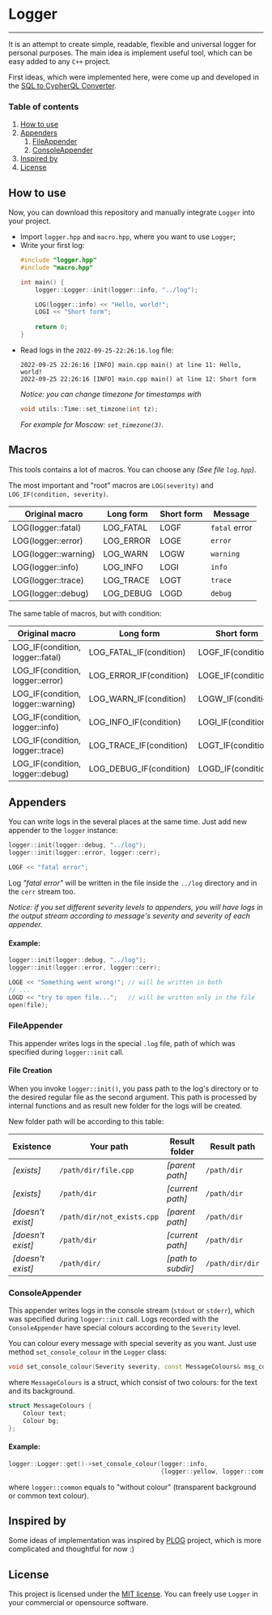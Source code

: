 # Logger

---
It is an attempt to create simple, readable, flexible
and universal logger for personal purposes.
The main idea is implement useful tool,
which can be easy added to any `C++` project.

First ideas, which were implemented here,
were come up and developed in the 
[SQL to CypherQL Converter](https://github.com/temikfart/sql2cypher.git).

### Table of contents

1. [How to use](#How-to-use)
2. [Appenders](#Appenders)
   1. [FileAppender](#FileAppender)
   2. [ConsoleAppender](#ConsoleAppender)
3. [Inspired by](#Inspired-by)
4. [License](#License)

## How to use

Now, you can download this repository and manually integrate
`Logger` into your project.
* Import `logger.hpp` and `macro.hpp`, where you want to use `Logger`;
* Write your first log:
    ```C++
    #include "logger.hpp"
    #include "macro.hpp"
    
    int main() {
        logger::Logger::init(logger::info, "../log");
  
        LOG(logger::info) << "Hello, world!";
        LOGI << "Short form";
        
        return 0;
    }
    ```
* Read logs in the `2022-09-25-22:26:16.log` file:
    ```
    2022-09-25 22:26:16 [INFO] main.cpp main() at line 11: Hello, world!
    2022-09-25 22:26:16 [INFO] main.cpp main() at line 12: Short form
    ```
    _Notice: you can change timezone for timestamps with_
    ```C++
    void utils::Time::set_timzone(int tz);
    ```
    _For example for Moscow: `set_timezone(3)`._

## Macros

This tools contains a lot of macros.
You can choose any _(See file `log.hpp`)_.

The most important and "root" macros are `LOG(severity)` and
`LOG_IF(condition, severity)`.

| Original macro | Long form | Short form | Message |
| --- | --- | --- | --- |
| LOG(logger::fatal) | LOG_FATAL | LOGF | `fatal` error |
| LOG(logger::error) | LOG_ERROR | LOGE | `error` |
| LOG(logger::warning) | LOG_WARN | LOGW | `warning` |
| LOG(logger::info) | LOG_INFO | LOGI | `info`|
| LOG(logger::trace) | LOG_TRACE | LOGT | `trace` |
| LOG(logger::debug) | LOG_DEBUG | LOGD | `debug` |

The same table of macros, but with condition:

| Original macro | Long form | Short form | Message |
| --- | --- | --- | --- |
| LOG_IF(condition, logger::fatal) | LOG_FATAL_IF(condition) | LOGF_IF(condition) | `fatal` error |
| LOG_IF(condition, logger::error) | LOG_ERROR_IF(condition) | LOGE_IF(condition) | `error` |
| LOG_IF(condition, logger::warning) | LOG_WARN_IF(condition) | LOGW_IF(condition) | `warning` |
| LOG_IF(condition, logger::info) | LOG_INFO_IF(condition) | LOGI_IF(condition) | `info`|
| LOG_IF(condition, logger::trace) | LOG_TRACE_IF(condition) | LOGT_IF(condition) | `trace` |
| LOG_IF(condition, logger::debug) | LOG_DEBUG_IF(condition) | LOGD_IF(condition) | `debug` |

## Appenders
You can write logs in the several places at the same time.
Just add new appender to the `logger` instance:
```C++
logger::init(logger::debug, "../log");
logger::init(logger::error, logger::cerr);

LOGF << "fatal error";
```
Log _"fatal error"_ will be written in the file inside the `../log`
directory and in the `cerr` stream too.

_Notice: if you set different severity levels to appenders,
you will have logs in the output stream according to message's
severity and severity of each appender._

#### Example:
```C++
logger::init(logger::debug, "../log");
logger::init(logger::error, logger::cerr);

LOGE << "Something went wrong!"; // will be written in both
// ...
LOGD << "try to open file...";   // will be written only in the file
open(file);
```

### FileAppender

This appender writes logs in the special `.log` file,
path of which was specified during `logger::init` call.

#### File Creation

When you invoke `logger::init()`, you pass path to the log's directory
or to the desired regular file as the second argument.
This path is processed by internal functions and as result 
new folder for the logs will be created.

New folder path will be according to this table:

| Existence | Your path | Result folder | Result path |
| --- | --- | --- | --- |
| _[exists]_ | `/path/dir/file.cpp` | _[parent path]_ | `/path/dir` |
| _[exists]_ | `/path/dir` | _[current path]_ | `/path/dir` |
| _[doesn't exist]_ | `/path/dir/not_exists.cpp` | _[parent path]_ | `/path/dir` |
| _[doesn't exist]_ | `/path/dir` | _[current path]_ | `/path/dir` |
| _[doesn't exist]_ | `/path/dir/` | _[path to subdir]_ | `/path/dir/dir` |

### ConsoleAppender

This appender writes logs in the console stream (`stdout` or `stderr`),
which was specified during `logger::init` call.
Logs recorded with the `ConsoleAppender` have special colours 
according to the `Severity` level.

You can colour every message with special severity as you want.
Just use method `set_console_colour` in the `Logger` class:
```C++
void set_console_colour(Severity severity, const MessageColours& msg_cols);
```
where `MessageColours` is a struct, which consist of two colours:
for the text and its background.
```C++
struct MessageColours {
    Colour text;
    Colour bg;
};
```

#### Example:
```C++
logger::Logger::get()->set_console_colour(logger::info,
                                          {logger::yellow, logger::common});
```
where `logger::common` equals to "without colour"
(transparent background or common text colour).

## Inspired by

Some ideas of implementation was inspired by
[PLOG](https://github.com/SergiusTheBest/plog) project, which
is more complicated and thoughtful for now :)

## License

This project is licensed under the
[MIT license](https://choosealicense.com/licenses/mit/).
You can freely use `Logger` in your commercial or opensource software.
